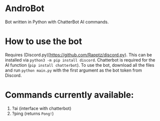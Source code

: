 # AndroBot
Bot written in Python with ChatterBot AI commands. 

# How to use the bot
Requires (Discord.py)[https://github.com/Rapptz/discord.py). This can be installed via ```python3 -m pip install discord```.
Chatterbot is required for the AI function (```pip install chatterbot```). To use the bot, download all the files and run ```python main.py``` with the first argument as the bot token from Discord. 

# Commands currently available: 
  1. ?ai (interface with chatterbot)
  2. ?ping (returns ```Pong!```)
